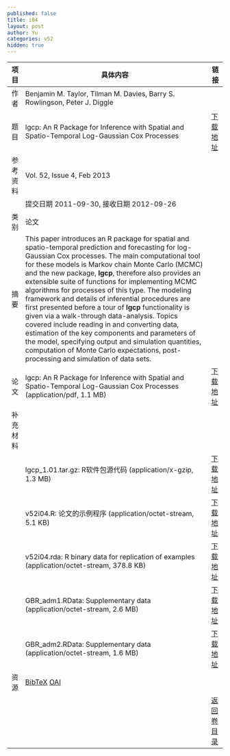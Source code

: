 ```yaml
---
published: false
title: i04
layout: post
author: Yu
categories: v52
hidden: true
---
```


| 项目 | 具体内容 | 链接 |
|---:|---|---|
| 作者 | Benjamin M. Taylor, Tilman M. Davies, Barry S. Rowlingson, Peter J. Diggle| |
| 题目 |lgcp: An R Package for Inference with Spatial and Spatio-Temporal Log-Gaussian Cox Processes | [下载地址](http://www.jstatsoft.org/v52/i04/paper) |
| 参考资料 |Vol. 52, Issue 4, Feb 2013 | |
| | 提交日期 2011-09-30, 接收日期 2012-09-26| | 
| 类别 | 论文| |
| 摘要 | This paper introduces an R package for spatial and spatio-temporal prediction and forecasting for log-Gaussian Cox processes. The main computational tool for these models is Markov chain Monte Carlo (MCMC) and the new package, <b>lgcp</b>, therefore also provides an extensible suite of functions for implementing MCMC algorithms for processes of this type. The modeling framework and details of inferential procedures are first presented before a tour of <b>lgcp</b> functionality is given via a walk-through data-analysis. Topics covered include reading in and converting data, estimation of the key components and parameters of the model, specifying output and simulation quantities, computation of Monte Carlo expectations, post-processing and simulation of data sets.| |
| 论文 | lgcp: An R Package for Inference with Spatial and Spatio-Temporal Log-Gaussian Cox Processes  (application/pdf, 1.1 MB)| [下载地址](http://www.jstatsoft.org/v52/i04/paper) |
| 补充材料 | | |
| |lgcp_1.01.tar.gz: R软件包源代码  (application/x-gzip, 1.3 MB)|  [下载地址](http://www.jstatsoft.org/v52/i04/supp/1) |
| |v52i04.R: 论文的示例程序  (application/octet-stream, 5.1 KB)|  [下载地址](http://www.jstatsoft.org/v52/i04/supp/2) |
| |v52i04.rda: R binary data for replication of examples  (application/octet-stream, 378.8 KB)|  [下载地址](http://www.jstatsoft.org/v52/i04/supp/3) |
| |GBR_adm1.RData: Supplementary data  (application/octet-stream, 2.6 MB)|  [下载地址](http://www.jstatsoft.org/v52/i04/supp/4) |
| |GBR_adm2.RData: Supplementary data  (application/octet-stream, 1.6 MB)|  [下载地址](http://www.jstatsoft.org/v52/i04/supp/5) |
| 资源 | [BibTeX](http://www.jstatsoft.org/v52/i04/bibtex) [OAI](http://www.jstatsoft.org/oai?verb=GetRecord&identifier=oai.jstatsoft/v52/i04&prefix=oai_dc)| |
| |  | [返回卷目录]({{site.baseurl}}/volume/v52.html) |